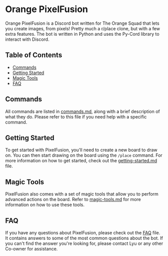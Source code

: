 # Orange PixelFusion

Orange PixelFusion is a Discord bot written for The Orange Squad that lets you create images, from pixels! Pretty much a r/place clone, but with a few extra features. The bot is written in Python and uses the Py-Cord library to interact with Discord.

## Table of Contents

- [Commands](#commands)
- [Getting Started](#getting-started)
- [Magic Tools](#magic-tools)
- [FAQ](#faq)

## Commands

All commands are listed in [commands.md](commands.md), along with a brief description of what they do. Please refer to this file if you need help with a specific command.

## Getting Started

To get started with PixelFusion, you'll need to create a new board to draw on. You can then start drawing on the board using the `/place` command. For more information on how to get started, check out the [getting-started.md](getting-started.md) file.

## Magic Tools

PixelFusion also comes with a set of magic tools that allow you to perform advanced actions on the board. Refer to [magic-tools.md](magic-tools.md) for more information on how to use these tools.

## FAQ

If you have any questions about PixelFusion, please check out the [FAQ](faq.md) file. It contains answers to some of the most common questions about the bot. If you can't find the answer you're looking for, please contact Lyu or any other Co-owner for assistance.